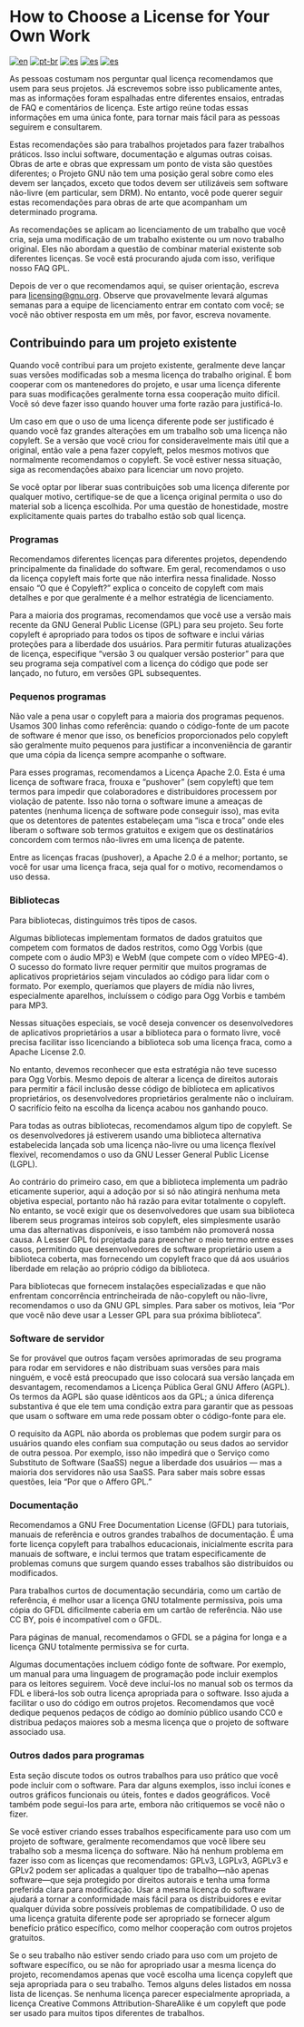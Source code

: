 # How to Choose a License for Your Own Work
[![en](https://img.shields.io/badge/lang-en-red.svg)](https://github.com/sinabek/licences/blob/main/README.md)
[![pt-br](https://img.shields.io/badge/lang-pt--br-green.svg)](https://github.com/sinabek/licences/blob/main/README.pt.md)
[![es](https://img.shields.io/badge/lang-es-yellow.svg)](https://github.com/sinabek/licences/blob/main/README.es.md)
[![es](https://img.shields.io/badge/lang-es-yellow.svg)](https://github.com/sinabek/licences/blob/main/README.fr.md)
[![es](https://img.shields.io/badge/lang-es-yellow.svg)](https://github.com/sinabek/licences/blob/main/README.de.md)


As pessoas costumam nos perguntar qual licença recomendamos que usem para seus projetos. Já escrevemos sobre isso publicamente antes, mas as informações foram espalhadas entre diferentes ensaios, entradas de FAQ e comentários de licença. Este artigo reúne todas essas informações em uma única fonte, para tornar mais fácil para as pessoas seguirem e consultarem.


Estas recomendações são para trabalhos projetados para fazer trabalhos práticos. Isso inclui software, documentação e algumas outras coisas. Obras de arte e obras que expressam um ponto de vista são questões diferentes; o Projeto GNU não tem uma posição geral sobre como eles devem ser lançados, exceto que todos devem ser utilizáveis sem software não-livre (em particular, sem DRM). No entanto, você pode querer seguir estas recomendações para obras de arte que acompanham um determinado programa.


As recomendações se aplicam ao licenciamento de um trabalho que você cria, seja uma modificação de um trabalho existente ou um novo trabalho original. Eles não abordam a questão de combinar material existente sob diferentes licenças. Se você está procurando ajuda com isso, verifique nosso FAQ GPL.

Depois de ver o que recomendamos aqui, se quiser orientação, escreva para <licensing@gnu.org>. Observe que provavelmente levará algumas semanas para a equipe de licenciamento entrar em contato com você; se você não obtiver resposta em um mês, por favor, escreva novamente.


## Contribuindo para um projeto existente


Quando você contribui para um projeto existente, geralmente deve lançar suas versões modificadas sob a mesma licença do trabalho original. É bom cooperar com os mantenedores do projeto, e usar uma licença diferente para suas modificações geralmente torna essa cooperação muito difícil. Você só deve fazer isso quando houver uma forte razão para justificá-lo.


Um caso em que o uso de uma licença diferente pode ser justificado é quando você faz grandes alterações em um trabalho sob uma licença não copyleft. Se a versão que você criou for consideravelmente mais útil que a original, então vale a pena fazer copyleft, pelos mesmos motivos que normalmente recomendamos o copyleft. Se você estiver nessa situação, siga as recomendações abaixo para licenciar um novo projeto.


Se você optar por liberar suas contribuições sob uma licença diferente por qualquer motivo, certifique-se de que a licença original permita o uso do material sob a licença escolhida. Por uma questão de honestidade, mostre explicitamente quais partes do trabalho estão sob qual licença.


### Programas


Recomendamos diferentes licenças para diferentes projetos, dependendo principalmente da finalidade do software. Em geral, recomendamos o uso da licença copyleft mais forte que não interfira nessa finalidade. Nosso ensaio “O que é Copyleft?” explica o conceito de copyleft com mais detalhes e por que geralmente é a melhor estratégia de licenciamento.


Para a maioria dos programas, recomendamos que você use a versão mais recente da GNU General Public License (GPL) para seu projeto. Seu forte copyleft é apropriado para todos os tipos de software e inclui várias proteções para a liberdade dos usuários. Para permitir futuras atualizações de licença, especifique “versão 3 ou qualquer versão posterior” para que seu programa seja compatível com a licença do código que pode ser lançado, no futuro, em versões GPL subsequentes.


### Pequenos programas


Não vale a pena usar o copyleft para a maioria dos programas pequenos. Usamos 300 linhas como referência: quando o código-fonte de um pacote de software é menor que isso, os benefícios proporcionados pelo copyleft são geralmente muito pequenos para justificar a inconveniência de garantir que uma cópia da licença sempre acompanhe o software.


Para esses programas, recomendamos a Licença Apache 2.0. Esta é uma licença de software fraca, frouxa e “pushover” (sem copyleft) que tem termos para impedir que colaboradores e distribuidores processem por violação de patente. Isso não torna o software imune a ameaças de patentes (nenhuma licença de software pode conseguir isso), mas evita que os detentores de patentes estabeleçam uma “isca e troca” onde eles liberam o software sob termos gratuitos e exigem que os destinatários concordem com termos não-livres em uma licença de patente.


Entre as licenças fracas (pushover), a Apache 2.0 é a melhor; portanto, se você for usar uma licença fraca, seja qual for o motivo, recomendamos o uso dessa.


### Bibliotecas


Para bibliotecas, distinguimos três tipos de casos.


Algumas bibliotecas implementam formatos de dados gratuitos que competem com formatos de dados restritos, como Ogg Vorbis (que compete com o áudio MP3) e WebM (que compete com o vídeo MPEG-4). O sucesso do formato livre requer permitir que muitos programas de aplicativos proprietários sejam vinculados ao código para lidar com o formato. Por exemplo, queríamos que players de mídia não livres, especialmente aparelhos, incluíssem o código para Ogg Vorbis e também para MP3.


Nessas situações especiais, se você deseja convencer os desenvolvedores de aplicativos proprietários a usar a biblioteca para o formato livre, você precisa facilitar isso licenciando a biblioteca sob uma licença fraca, como a Apache License 2.0.


No entanto, devemos reconhecer que esta estratégia não teve sucesso para Ogg Vorbis. Mesmo depois de alterar a licença de direitos autorais para permitir a fácil inclusão desse código de biblioteca em aplicativos proprietários, os desenvolvedores proprietários geralmente não o incluíram. O sacrifício feito na escolha da licença acabou nos ganhando pouco.


Para todas as outras bibliotecas, recomendamos algum tipo de copyleft. Se os desenvolvedores já estiverem usando uma biblioteca alternativa estabelecida lançada sob uma licença não-livre ou uma licença flexível flexível, recomendamos o uso da GNU Lesser General Public License (LGPL).


Ao contrário do primeiro caso, em que a biblioteca implementa um padrão eticamente superior, aqui a adoção por si só não atingirá nenhuma meta objetiva especial, portanto não há razão para evitar totalmente o copyleft. No entanto, se você exigir que os desenvolvedores que usam sua biblioteca liberem seus programas inteiros sob copyleft, eles simplesmente usarão uma das alternativas disponíveis, e isso também não promoverá nossa causa. A Lesser GPL foi projetada para preencher o meio termo entre esses casos, permitindo que desenvolvedores de software proprietário usem a biblioteca coberta, mas fornecendo um copyleft fraco que dá aos usuários liberdade em relação ao próprio código da biblioteca.


Para bibliotecas que fornecem instalações especializadas e que não enfrentam concorrência entrincheirada de não-copyleft ou não-livre, recomendamos o uso da GNU GPL simples. Para saber os motivos, leia “Por que você não deve usar a Lesser GPL para sua próxima biblioteca”.


### Software de servidor


Se for provável que outros façam versões aprimoradas de seu programa para rodar em servidores e não distribuam suas versões para mais ninguém, e você está preocupado que isso colocará sua versão lançada em desvantagem, recomendamos a Licença Pública Geral GNU Affero (AGPL). Os termos da AGPL são quase idênticos aos da GPL; a única diferença substantiva é que ele tem uma condição extra para garantir que as pessoas que usam o software em uma rede possam obter o código-fonte para ele.


O requisito da AGPL não aborda os problemas que podem surgir para os usuários quando eles confiam sua computação ou seus dados ao servidor de outra pessoa. Por exemplo, isso não impedirá que o Serviço como Substituto de Software (SaaSS) negue a liberdade dos usuários — mas a maioria dos servidores não usa SaaSS. Para saber mais sobre essas questões, leia “Por que o Affero GPL.”


### Documentação


Recomendamos a GNU Free Documentation License (GFDL) para tutoriais, manuais de referência e outros grandes trabalhos de documentação. É uma forte licença copyleft para trabalhos educacionais, inicialmente escrita para manuais de software, e inclui termos que tratam especificamente de problemas comuns que surgem quando esses trabalhos são distribuídos ou modificados.


Para trabalhos curtos de documentação secundária, como um cartão de referência, é melhor usar a licença GNU totalmente permissiva, pois uma cópia do GFDL dificilmente caberia em um cartão de referência. Não use CC BY, pois é incompatível com o GFDL.


Para páginas de manual, recomendamos o GFDL se a página for longa e a licença GNU totalmente permissiva se for curta.


Algumas documentações incluem código fonte de software. Por exemplo, um manual para uma linguagem de programação pode incluir exemplos para os leitores seguirem. Você deve incluí-los no manual sob os termos da FDL e liberá-los sob outra licença apropriada para o software. Isso ajuda a facilitar o uso do código em outros projetos. Recomendamos que você dedique pequenos pedaços de código ao domínio público usando CC0 e distribua pedaços maiores sob a mesma licença que o projeto de software associado usa.


### Outros dados para programas


Esta seção discute todos os outros trabalhos para uso prático que você pode incluir com o software. Para dar alguns exemplos, isso inclui ícones e outros gráficos funcionais ou úteis, fontes e dados geográficos. Você também pode segui-los para arte, embora não critiquemos se você não o fizer.


Se você estiver criando esses trabalhos especificamente para uso com um projeto de software, geralmente recomendamos que você libere seu trabalho sob a mesma licença do software. Não há nenhum problema em fazer isso com as licenças que recomendamos: GPLv3, LGPLv3, AGPLv3 e GPLv2 podem ser aplicadas a qualquer tipo de trabalho—não apenas software—que seja protegido por direitos autorais e tenha uma forma preferida clara para modificação. Usar a mesma licença do software ajudará a tornar a conformidade mais fácil para os distribuidores e evitar qualquer dúvida sobre possíveis problemas de compatibilidade. O uso de uma licença gratuita diferente pode ser apropriado se fornecer algum benefício prático específico, como melhor cooperação com outros projetos gratuitos.


Se o seu trabalho não estiver sendo criado para uso com um projeto de software específico, ou se não for apropriado usar a mesma licença do projeto, recomendamos apenas que você escolha uma licença copyleft que seja apropriada para o seu trabalho. Temos alguns deles listados em nossa lista de licenças. Se nenhuma licença parecer especialmente apropriada, a licença Creative Commons Attribution-ShareAlike é um copyleft que pode ser usado para muitos tipos diferentes de trabalhos.